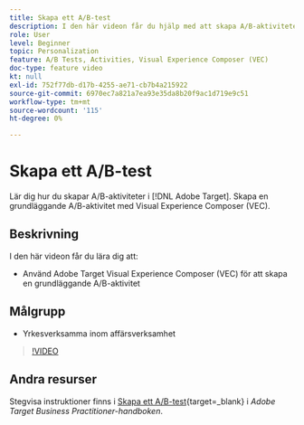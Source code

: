 ```yaml
---
title: Skapa ett A/B-test
description: I den här videon får du hjälp med att skapa A/B-aktiviteter i Adobe Target. I den här videon får du lära dig hur du skapar en grundläggande A/B-aktivitet med Visual Experience Composer (VEC).
role: User
level: Beginner
topic: Personalization
feature: A/B Tests, Activities, Visual Experience Composer (VEC)
doc-type: feature video
kt: null
exl-id: 752f77db-d17b-4255-ae71-cb7b4a215922
source-git-commit: 6970ec7a821a7ea93e35da8b20f9ac1d719e9c51
workflow-type: tm+mt
source-wordcount: '115'
ht-degree: 0%

---
```


# Skapa ett A/B-test

Lär dig hur du skapar A/B-aktiviteter i [!DNL Adobe Target]. Skapa en grundläggande A/B-aktivitet med Visual Experience Composer (VEC).

## Beskrivning

I den här videon får du lära dig att:

* Använd Adobe Target Visual Experience Composer (VEC) för att skapa en grundläggande A/B-aktivitet

## Målgrupp

* Yrkesverksamma inom affärsverksamhet

>[!VIDEO](https://video.tv.adobe.com/v/17391/?quality=12)

## Andra resurser

Stegvisa instruktioner finns i [Skapa ett A/B-test](https://experienceleague.adobe.com/docs/target/using/activities/abtest/create/test-create-ab.html){target=_blank} i *Adobe Target Business Practitioner-handboken*.
